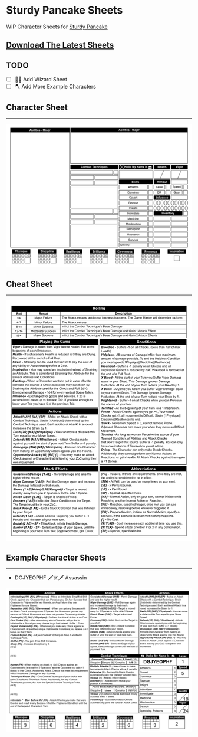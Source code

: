 # Sturdy Pancake Sheets

WIP Character Sheets for [Sturdy Pancake](https://github.com/iclasen/sturdy-pancake)

## [Download The Latest Sheets](https://github.com/zeroskull/sturdy-pancake-sheets/releases/latest)

## TODO

- [ ] 🧙‍♂️ Add Wizard Sheet
- [ ] 🪓 Add More Example Characters

## Character Sheet

---

![Character Sheet](resources/character-sheet.png)

## Cheat Sheet

---

![Cheat Sheet](resources/cheat-sheet.png)

## Example Character Sheets

---

- DGJYEOPHF 🗡️☠️🗡️ Assassin

![Example Character Sheet](resources/example-character-sheet.png)
